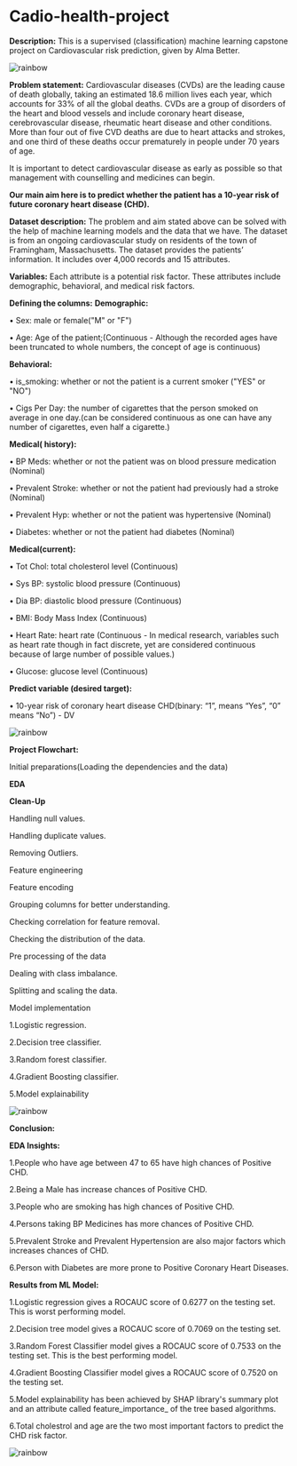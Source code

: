 # Cadio-health-project
**Description:**
This is a supervised (classification) machine learning capstone project on Cardiovascular risk prediction, given by Alma Better.


![rainbow](https://user-images.githubusercontent.com/85065799/204543278-26c507b6-400a-42e0-852f-2e09362f6e12.png)

**Problem statement:**
Cardiovascular diseases (CVDs) are the leading cause of death globally, taking an estimated 18.6 million lives each year, which accounts for 33% of all the global deaths. CVDs are a group of disorders of the heart and blood vessels and include coronary heart disease, cerebrovascular disease, rheumatic heart disease and other conditions. More than four out of five CVD deaths are due to heart attacks and strokes, and one third of these deaths occur prematurely in people under 70 years of age.

It is important to detect cardiovascular disease as early as possible so that management with counselling and medicines can begin.

**Our main aim here is to predict whether the patient has a 10-year risk of future coronary heart disease (CHD).**

**Dataset description:**
The problem and aim stated above can be solved with the help of machine learning models and the data that we have. The dataset is from an ongoing cardiovascular study on residents of the town of Framingham, Massachusetts. The dataset provides the patients’ information. It includes over 4,000 records and 15 attributes.

**Variables:**
Each attribute is a potential risk factor. These attributes include demographic, behavioral, and medical risk factors.

**Defining the columns:**
**Demographic:**

• Sex: male or female("M" or "F")

• Age: Age of the patient;(Continuous - Although the recorded ages have been truncated to whole numbers, the concept of age is continuous)

**Behavioral:**

• is_smoking: whether or not the patient is a current smoker ("YES" or "NO")

• Cigs Per Day: the number of cigarettes that the person smoked on average in one day.(can be considered continuous as one can have any number of cigarettes, even half a cigarette.)

**Medical( history):**

• BP Meds: whether or not the patient was on blood pressure medication (Nominal)

• Prevalent Stroke: whether or not the patient had previously had a stroke (Nominal)

• Prevalent Hyp: whether or not the patient was hypertensive (Nominal)

• Diabetes: whether or not the patient had diabetes (Nominal)

**Medical(current):**

• Tot Chol: total cholesterol level (Continuous)

• Sys BP: systolic blood pressure (Continuous)

• Dia BP: diastolic blood pressure (Continuous)

• BMI: Body Mass Index (Continuous)

• Heart Rate: heart rate (Continuous - In medical research, variables such as heart rate though in fact discrete, yet are considered continuous because of large number of possible values.)

• Glucose: glucose level (Continuous)

**Predict variable (desired target):**

• 10-year risk of coronary heart disease CHD(binary: “1”, means “Yes”, “0” means “No”) - DV



![rainbow](https://user-images.githubusercontent.com/85065799/204543278-26c507b6-400a-42e0-852f-2e09362f6e12.png)

**Project Flowchart:**

Initial preparations(Loading the dependencies and the data)

**EDA**

**Clean-Up**


Handling null values.

Handling duplicate values.

Removing Outliers.

Feature engineering

Feature encoding

Grouping columns for better understanding.

Checking correlation for feature removal.

Checking the distribution of the data.

Pre processing of the data


Dealing with class imbalance.

Splitting and scaling the data.

Model implementation

1.Logistic regression.

2.Decision tree classifier.

3.Random forest classifier.

4.Gradient Boosting classifier.

5.Model explainability



![rainbow](https://user-images.githubusercontent.com/85065799/204543278-26c507b6-400a-42e0-852f-2e09362f6e12.png)

**Conclusion:**

**EDA Insights:**

1.People who have age between 47 to 65 have high chances of Positive CHD.

2.Being a Male has increase chances of Positive CHD.

3.People who are smoking has high chances of Positive CHD.

4.Persons taking BP Medicines has more chances of Positive CHD.

5.Prevalent Stroke and Prevalent Hypertension are also major factors which increases chances of CHD.

6.Person with Diabetes are more prone to Positive Coronary Heart Diseases.

**Results from ML Model:**


1.Logistic regression gives a ROCAUC score of 0.6277 on the testing set. This is worst performing model.

2.Decision tree model gives a ROCAUC score of 0.7069 on the testing set.

3.Random Forest Classifier model gives a ROCAUC score of 0.7533 on the testing set. This is the best performing model.

4.Gradient Boosting Classifier model gives a ROCAUC score of 0.7520 on the testing set.

5.Model explainability has been achieved by SHAP library's summary plot and an attribute called feature_importance_ of the tree based algorithms.

6.Total cholestrol and age are the two most important factors to predict the CHD risk factor.



![rainbow](https://user-images.githubusercontent.com/85065799/204543278-26c507b6-400a-42e0-852f-2e09362f6e12.png)
